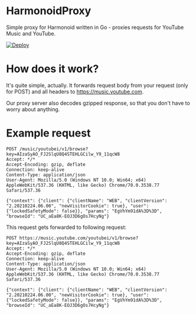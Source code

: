 # HarmonoidProxy
Simple proxy for Harmonoid written in Go - proxies requests for YouTube Music and YouTube.

[![Deploy](https://www.herokucdn.com/deploy/button.svg)](https://heroku.com/deploy?template=https://github.com/harmonoid/HarmonoidProxy)

# How does it work?
It's quite simple, actually. It forwards request body from your request (only for POST) and all headers to https://music.youtube.com.

Our proxy server also decodes gzipped response, so that you don't have to worry about anything.

# Example request
```http request
POST /music/youtubei/v1/browse?key=AIzaSyAO_FJ2SlqU8Q4STEHLGCilw_Y9_11qcW8
Accept: */*
Accept-Encoding: gzip, deflate
Connection: keep-alive
Content-Type: application/json
User-Agent: Mozilla/5.0 (Windows NT 10.0; Win64; x64) AppleWebKit/537.36 (KHTML, like Gecko) Chrome/70.0.3538.77 Safari/537.36

{"context": {"client": {"clientName": "WEB", "clientVersion": "2.20210224.06.00", "newVisitorCookie": true}, "user": {"lockedSafetyMode": false}}, "params": "EgVhYm91dA%3D%3D", "browseId": "UC_aEa8K-EOJ3D6gOs7HcyNg"}
```

This request gets forwarded to following request:
```http request
POST https://music.youtube.com/youtubei/v1/browse?key=AIzaSyAO_FJ2SlqU8Q4STEHLGCilw_Y9_11qcW8
Accept: */*
Accept-Encoding: gzip, deflate
Connection: keep-alive
Content-Type: application/json
User-Agent: Mozilla/5.0 (Windows NT 10.0; Win64; x64) AppleWebKit/537.36 (KHTML, like Gecko) Chrome/70.0.3538.77 Safari/537.36

{"context": {"client": {"clientName": "WEB", "clientVersion": "2.20210224.06.00", "newVisitorCookie": true}, "user": {"lockedSafetyMode": false}}, "params": "EgVhYm91dA%3D%3D", "browseId": "UC_aEa8K-EOJ3D6gOs7HcyNg"}
```
